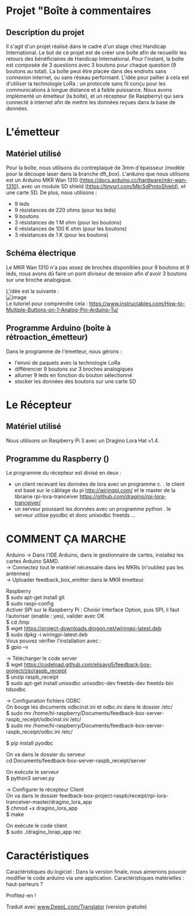 # Projet "Boîte à commentaires

## Description du projet 

Il s'agit d'un projet réalisé dans le cadre d'un stage chez Handicap International. Le but de ce projet est de créer une boîte afin de recueillir les retours des bénéficiaires de Handicap International. 
Pour l'instant, la boîte est composée de 3 questions avec 3 boutons pour chaque question (9 boutons au total). 
La boîte peut être placée dans des endroits sans connexion internet, ou sans réseau performant. L'idée pour pallier à cela est d'utiliser la technologie LoRa : un protocole sans fil conçu pour les communications à longue distance et à faible puissance. 
Nous avons implémenté un émetteur (la boîte), et un récepteur (le Raspberry) qui sera connecté à internet afin de mettre les données reçues dans la base de données. 

# L'émetteur

## Matériel utilisé 

Pour la boîte, nous utilisons du contreplaqué de 3mm d'épaisseur (modèle pour la découpe laser dans la branche dft_box). 
L'arduino que nous utilisons est un Arduino MKR Wan 1310 (https://docs.arduino.cc/hardware/mkr-wan-1310), avec un module SD shield (https://tinyurl.com/MkrSdProtoShield), et une carte SD. 
De plus, nous utilisons : 
- 9 leds 
- 9 résistances de 220 ohms (pour les leds)
- 9 boutons 
- 3 résistances de 1 M ohm (pour les boutons) 
- 6 résistances de 100 K ohm (pour les boutons) 
- 3 résistances de 1 K (pour les boutons) 


## Schéma électrique 

Le MKR Wan 1310 n'a pas assez de broches disponibles pour 9 boutons et 9 leds, nous avons dû faire un pont diviseur de tension afin d'avoir 3 boutons sur une broche analogique. 

L'idée est la suivante : \
![image](https://user-images.githubusercontent.com/72611004/171127881-566f6fe3-9946-4786-88b5-37507eb51a37.png) \
Le tutoriel pour comprendre cela : 
https://www.instructables.com/How-to-Multiple-Buttons-on-1-Analog-Pin-Arduino-Tu/


## Programme Arduino (boîte à rétroaction_émetteur)

Dans le programme de l'émetteur, nous gérons : 
+ l'envoi de paquets avec la technologie LoRa 
+ différencier 9 boutons sur 3 broches analogiques 
+ allumer 9 leds en fonction du bouton sélectionné 
+ stocker les données des boutons sur une carte SD 


# Le Récepteur 

## Matériel utilisé 
Nous utilisons un Raspberry Pi 3 avec un Dragino Lora Hat v1.4. 

## Programme du Raspberry () 

Le programme du récepteur est divisé en deux : 
- un client recevant les données de lora avec un programme c. 
  . le client est basé sur le câblage du pi http://wiringpi.com/ et le master de la librairie rpi-lora-tranceiver https://github.com/dragino/rpi-lora-tranceiver/ 
- un serveur poussant les données avec un programme python 
  . le serveur utilise pyodbc et donc unixodbc freetds ... 


# COMMENT ÇA MARCHE 

Arduino
-> Dans l'IDE Arduino, dans le gestionnaire de cartes, installez les cartes Arduino SAMD. \
-> Connectez tout le matériel nécessaire dans les MKRs (n'oubliez pas les antennes) \
-> Uploader feedback_box_emitter dans le MKR émetteur. 
 
 Raspberry \
$ sudo apt-get install git \
$ sudo raspi-config \
Activer SPI sur le Raspberry Pi : Choisir Interface Option, puis SPI, il faut l’autoriser (enable : yes), valider avec OK \
$ cd /tmp \
$ wget https://project-downloads.drogon.net/wiringpi-latest.deb \
$ sudo dpkg -i wiringpi-latest.deb \
Vous pouvez vérifier l’installation avec :  \
$ gpio –v 

-> Télécharger le code server \
$ wget https://codeload.github.com/elisavg5/feedback-box-project/zip/raspb_receipt  \
$ unzip raspb_receipt \
$ sudo apt-get install unixodbc unixodbc-dev freetds-dev freetds-bin tdsodbc   

-> Configuration fichiers ODBC  \
On bouge les documents odbcinst.ini et odbc.ini dans le dossier /etc/  \
$ sudo mv /home/hi-raspberry/Documents/feedback-box-server-raspb_receipt/odbcinst.ini /etc/ \
$ sudo mv /home/hi-raspberry/Documents/feedback-box-server-raspb_receipt/odbc.ini /etc/ 
  
$ pip install pyodbc  

On va dans le dossier du serveur \
cd Documents/feedback-box-server-raspb_receipt/server 

On exécute le serveur \
$ python3 server.py 

-> Configurer le récepteur Client \
On va dans le dossier feedback-box-project-raspb/receipt/rpi-lora-tranceiver-master/dragino_lora_app \
$ chmod +x dragino_lora_app \
$ make 

On exécute le code client \
$ sudo ./dragino_lorap_app rec 



# Caractéristiques 

Caractéristiques du logiciel : Dans la version finale, nous aimerions pouvoir modifier le code arduino via une application. 
Caractéristiques matérielles : haut-parleurs ? 

Profitez-en ! 



Traduit avec www.DeepL.com/Translator (version gratuite)
